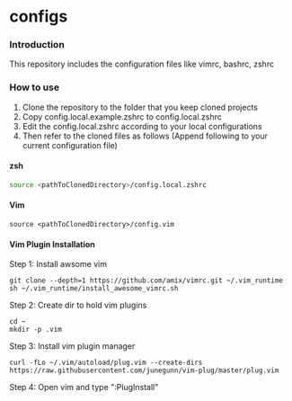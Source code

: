 # configs
### Introduction
This repository includes the configuration files like vimrc, bashrc, zshrc
### How to use
1. Clone the repository to the folder that you keep cloned projects
2. Copy config.local.example.zshrc to config.local.zshrc
3. Edit the config.local.zshrc according to your local configurations
4. Then refer to the cloned files as follows (Append following to your current configuration file)
#### zsh
```bash
source <pathToClonedDirectory>/config.local.zshrc
```
#### Vim
```vim
source <pathToClonedDirectory>/config.vim
```
#### Vim Plugin Installation
Step 1: Install awsome vim  
```vim
git clone --depth=1 https://github.com/amix/vimrc.git ~/.vim_runtime   
sh ~/.vim_runtime/install_awesome_vimrc.sh  
```

Step 2: Create dir to hold vim plugins   
```vim
cd ~   
mkdir -p .vim   
```

Step 3: Install vim plugin manager  
```vim
curl -fLo ~/.vim/autoload/plug.vim --create-dirs https://raw.githubusercontent.com/junegunn/vim-plug/master/plug.vim  
```

Step 4: Open vim and type ":PlugInstall"
